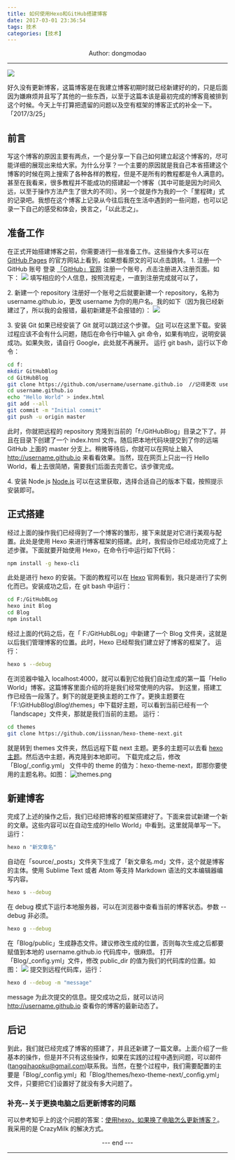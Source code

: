 ```yaml
---
title: 如何使用Hexo和GitHub搭建博客
date: 2017-03-01 23:36:54
tags: 技术
categories: [技术]
---
```

<center>
Author: dongmodao
</center>

---
![](如何使用Hexo和GitHub搭建博客/flower.jpg)

好久没有更新博客，这篇博客是在我建立博客初期时就已经新建好的的，只是后面因为嫌麻烦并且写了其他的一些东西，以至于这篇本该是最初完成的博客竟被排到这个时候。今天上午打算把遗留的问题以及空有框架的博客正式的补全一下。「2017/3/25」
<!--more-->
## 前言
写这个博客的原因主要有两点，一个是分享一下自己如何建立起这个博客的，尽可能详细的展现出来给大家。为什么分享？一个主要的原因就是我自己本省搭建这个博客的时候在网上搜索了各种各样的教程，但是不是所有的教程都是令人满意的。甚至在我看来，很多教程并不能成功的搭建起一个博客（其中可能是因为时间久远，以至于操作方法产生了很大的不同）。另一个就是作为我的一个「里程碑」式的记录吧。我想在这个博客上记录从今往后我在生活中遇到的一些问题，也可以记录一下自己的感受和体会，换言之，「以此志之」。

## 准备工作
在正式开始搭建博客之前，你需要进行一些准备工作。这些操作大多可以在[GitHub Pages](https://pages.github.com/) 的官方网站上看到，如果想看原文的可以点击跳转。
1\. 注册一个 GitHub 账号
登录 [「GitHub」官网](https://github.com) 注册一个账号，点击注册进入注册页面。如下：
![](如何使用Hexo和GitHub搭建博客/signup.png)
填写相应的个人信息，按照流程走，一直到注册完成就可以了，

2\. 新建一个 repository
注册好一个账号之后就要新建一个 repository，名称为 username.github.io，更改 username 为你的用户名。我的如下（因为我已经新建过了，所以我的会报错，最初新建是不会报错的）：
![](如何使用Hexo和GitHub搭建博客/newrepository.png)

3\. 安装 Git
如果已经安装了 Git 就可以跳过这个步骤。 [Git](https://git-scm.com/downloads) 可以在这里下载。安装过程应该不会有什么问题，随后在命令行中输入 git 命令，如果有响应，说明安装成功。如果失败，请自行 Google，此处就不再展开。
运行 git bash，运行以下命令：
``` bash
cd f:
mkdir GitHubBlog
cd GitHubBlog
git clone https://github.com/username/username.github.io  //记得更改 username
cd username.github.io
echo "Hello World" > index.html
git add --all
git commit -m "Initial commit"
git push -u origin master
```
此时，你就把远程的 repository 克隆到当前的「f:/GitHubBlog」目录之下了。并且在目录下创建了一个 index.html 文件。随后把本地代码块提交到了你的远端 GitHub 上面的 master 分支上。稍微等待后，你就可以在网址上输入 http://username.github.io 来看看效果。当然，现在网页上只出一行 Hello World，看上去很简陋，需要我们后面去完善它。该步骤完成。

4\. 安装 Node.js
[Node.js](https://nodejs.org/zh-cn/) 可以在这里获取，选择合适自己的版本下载，按照提示安装即可。

## 正式搭建
经过上面的操作我们已经得到了一个博客的雏形，接下来就是对它进行美观与配置。此处是使用 Hexo 来进行博客框架的搭建。此时，我假设你已经成功完成了上述步骤。下面就要开始使用 Hexo，在命令行中运行如下代码：
``` bash
npm install -g hexo-cli
```

此处是进行 hexo 的安装。下面的教程可以在 [Hexo](https://hexo.io) 官网看到，我只是进行了实例化而已。安装成功之后，在 git bash 中运行：
``` bash
cd F:/GitHubBLog
hexo init Blog
cd Blog
npm install
```
经过上面的代码之后，在「 F:/GitHubBLog」中新建了一个 Blog 文件夹，这就是以后我们管理博客的位置。此时，Hexo 已经帮我们建立好了博客的框架了。
运行：
``` bash
hexo s --debug
```
在浏览器中输入 localhost:4000，就可以看到它给我们自动生成的第一篇「Hello World」博客。这篇博客里面介绍的将是我们经常使用的内容。
到这里，搭建工作已经告一段落了。剩下的就是更换主题的工作了。更换主题要在「F:\GitHubBlog\Blog\themes」中下载好主题，可以看到当前已经有一个「landscape」文件夹，那就是我们当前的主题。
运行：
``` bash
cd themes
git clone https://github.com/iissnan/hexo-theme-next.git
```
就是转到 themes 文件夹，然后远程下载 next 主题。更多的主题可以去看 [hexo主题](https://hexo.io/themes/)。然后选中主题，再克隆到本地即可。
下载完成之后，修改 「Blog/_config.yml」 文件中的 theme 的值为：hexo-theme-next，即那你要使用的主题名称。如图：
![](如何使用Hexo和GitHub搭建博客/themes.png "themes.png")


## 新建博客
完成了上述的操作之后，我们已经把博客的框架搭建好了。下面来尝试新建一个新的文章。这些内容可以在自动生成的Hello World」中看到。这里就简单写一下。
运行：
``` bash
hexo n "新文章名"
```
自动在「source/_posts」文件夹下生成了「新文章名.md」文件，这个就是博客的主体。使用 Sublime Text 或者 Atom 等支持 Markdown 语法的文本编辑器编写内容。
``` bash
hexo s --debug
```
在 debug 模式下运行本地服务器，可以在浏览器中查看当前的博客状态。参数 --debug 非必须。
``` bash
hexo g --debug
```
在「Blog/public」生成静态文件。建议修改生成的位置，否则每次生成之后都要赋值到本地的 username.github.io 代码库中，很麻烦。
打开「Blog/_config.yml」文件，修改 public_dir 的值为我们的代码库的位置。如图：
![](如何使用Hexo和GitHub搭建博客/public.png)
提交到远程代码库，运行：
``` bash
hexo d --debug -m "message"
```
message 为此次提交的信息。提交成功之后，就可以访问 http://username.github.io 查看你的博客的最新动态了。

## 后记
到此，我们就已经完成了博客的搭建了，并且还新建了一篇文章。上面介绍了一些基本的操作，但是并不只有这些操作，如果在实践的过程中遇到问题，可以邮件(tangqihaopku@gmail.com)联系我。当然，在整个过程中，我们需要配置的主要是「Blog/_config.yml」和「Blog/themes/hexo-theme-next/_config.yml」文件，只要把它们设置好了就没有多大问题了。


### 补充--关于更换电脑之后更新博客的问题
可以参考知乎上的这个问题的答案：[使用hexo，如果换了电脑怎么更新博客？](https://www.zhihu.com/question/21193762)。我采用的是 CrazyMilk 的解决方式。


<center> --- end --- </center>

---
